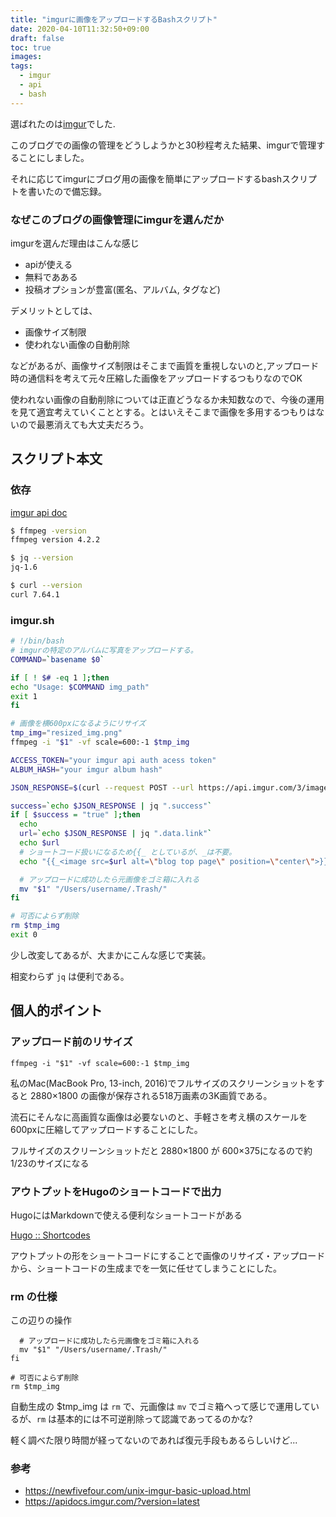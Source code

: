 ```yaml
---
title: "imgurに画像をアップロードするBashスクリプト"
date: 2020-04-10T11:32:50+09:00
draft: false
toc: true
images:
tags:
  - imgur
  - api
  - bash
---
```


選ばれたのは[imgur](https://imgur.com/)でした.

このブログでの画像の管理をどうしようかと30秒程考えた結果、imgurで管理することにしました。

それに応じてimgurにブログ用の画像を簡単にアップロードするbashスクリプトを書いたので備忘録。

### なぜこのブログの画像管理にimgurを選んだか

imgurを選んだ理由はこんな感じ
- apiが使える
- 無料であある
- 投稿オプションが豊富(匿名、アルバム, タグなど)

デメリットとしては、
- 画像サイズ制限
- 使われない画像の自動削除

などがあるが、画像サイズ制限はそこまで画質を重視しないのと,アップロード時の通信料を考えて元々圧縮した画像をアップロードするつもりなのでOK

使われない画像の自動削除については正直どうなるか未知数なので、今後の運用を見て適宜考えていくこととする。とはいえそこまで画像を多用するつもりはないので最悪消えても大丈夫だろう。



## スクリプト本文
### 依存
[imgur api doc](https://apidocs.imgur.com/?version=latest)

```bash
$ ffmpeg -version
ffmpeg version 4.2.2

$ jq --version
jq-1.6

$ curl --version
curl 7.64.1
```
### imgur.sh
```bash
# !/bin/bash
# imgurの特定のアルバムに写真をアップロードする。
COMMAND=`basename $0`

if [ ! $# -eq 1 ];then
echo "Usage: $COMMAND img_path"
exit 1
fi

# 画像を横600pxになるようにリサイズ
tmp_img="resized_img.png"
ffmpeg -i "$1" -vf scale=600:-1 $tmp_img

ACCESS_TOKEN="your imgur api auth acess token"
ALBUM_HASH="your imgur album hash"

JSON_RESPONSE=$(curl --request POST --url https://api.imgur.com/3/image --header "authorization: Bearer ${ACCESS_TOKEN}" -F "image=@$tmp_img" -F "album=$ALBUM_HASH")

success=`echo $JSON_RESPONSE | jq ".success"`
if [ $success = "true" ];then
  echo
  url=`echo $JSON_RESPONSE | jq ".data.link"`
  echo $url
  # ショートコード扱いになるため{{_ としているが、_は不要。
  echo "{{_<image src=$url alt=\"blog top page\" position=\"center\">}}"

  # アップロードに成功したら元画像をゴミ箱に入れる
  mv "$1" "/Users/username/.Trash/"
fi

# 可否によらず削除
rm $tmp_img
exit 0

```

少し改変してあるが、大まかにこんな感じで実装。

相変わらず `jq` は便利である。

## 個人的ポイント
### アップロード前のリサイズ
```
ffmpeg -i "$1" -vf scale=600:-1 $tmp_img
```
私のMac(MacBook Pro, 13-inch, 2016)でフルサイズのスクリーンショットをすると 2880×1800 の画像が保存される518万画素の3K画質である。

流石にそんなに高画質な画像は必要ないのと、手軽さを考え横のスケールを600pxに圧縮してアップロードすることにした。

フルサイズのスクリーンショットだと 2880×1800 が 600×375になるので約1/23のサイズになる

### アウトプットをHugoのショートコードで出力
HugoにはMarkdownで使える便利なショートコードがある

[Hugo :: Shortcodes](https://gohugo.io/content-management/shortcodes/)

アウトプットの形をショートコードにすることで画像のリサイズ・アップロードから、ショートコードの生成までを一気に任せてしまうことにした。


### rm の仕様
この辺りの操作

```
  # アップロードに成功したら元画像をゴミ箱に入れる
  mv "$1" "/Users/username/.Trash/"
fi

# 可否によらず削除
rm $tmp_img
```

自動生成の $tmp_img は `rm` で、元画像は `mv` でゴミ箱へって感じで運用しているが、`rm` は基本的には不可逆削除って認識であってるのかな?

軽く調べた限り時間が経ってないのであれば復元手段もあるらしいけど...


### 参考
- https://newfivefour.com/unix-imgur-basic-upload.html
- https://apidocs.imgur.com/?version=latest
